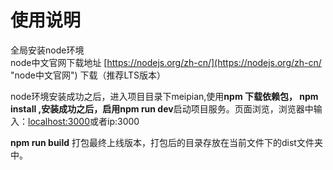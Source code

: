 # 使用说明 #
全局安装node环境     
 node中文官网下载地址 [https://nodejs.org/zh-cn/](https://nodejs.org/zh-cn/ "node中文官网") 下载（推荐LTS版本）

node环境安装成功之后，进入项目目录下meipian,使用**npm **下载依赖包，
**npm install** ,安装成功之后，启用**npm run dev**启动项目服务。页面浏览，浏览器中输入：[localhost:3000](http://localhost:3000 "项目访问")或者ip:3000

**npm run build** 打包最终上线版本，打包后的目录存放在当前文件下的dist文件夹中。